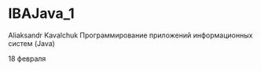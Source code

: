 # IBAJava_1
Aliaksandr Kavalchuk
Программирование приложений информационных систем (Java)

18 февраля
